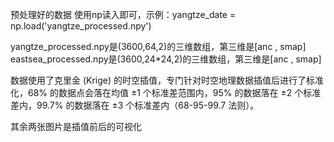 
预处理好的数据
使用np读入即可，示例：yangtze_date = np.load('yangtze_processed.npy') 

yangtze_processed.npy是(3600,64,2)的三维数组，第三维是[anc , smap] 
eastsea_processed.npy是(3600,24*24,2)的三维数组，第三维是[anc , smap] 

数据使用了克里金 (Krige) 的时空插值，专门针对时空地理数据插值后进行了标准化，68% 的数据点会落在均值 ±1 个标准差范围内，95% 的数据落在 ±2 个标准差内，99.7% 的数据落在 ±3 个标准差内（68-95-99.7 法则）。 

其余两张图片是插值前后的可视化
